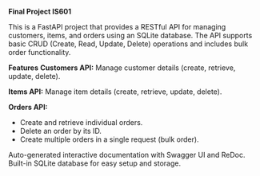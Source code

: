 **Final Project IS601**

This is a FastAPI project that provides a RESTful API for managing customers, items, and orders using an SQLite database. The API supports basic CRUD (Create, Read, Update, Delete) operations and includes bulk order functionality.

**Features**
**Customers API:** Manage customer details (create, retrieve, update, delete).

**Items API:** Manage item details (create, retrieve, update, delete).

**Orders API:**
- Create and retrieve individual orders.
- Delete an order by its ID.
- Create multiple orders in a single request (bulk order).

Auto-generated interactive documentation with Swagger UI and ReDoc.
Built-in SQLite database for easy setup and storage.
